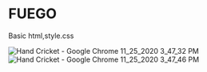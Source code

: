 # FUEGO
Basic html,style.css

![Hand Cricket - Google Chrome 11_25_2020 3_47_32 PM](https://user-images.githubusercontent.com/58352461/100214329-c633fc80-2f35-11eb-8305-cf7708091d05.png)
![Hand Cricket - Google Chrome 11_25_2020 3_47_46 PM](https://user-images.githubusercontent.com/58352461/100214344-c92eed00-2f35-11eb-8f68-89b5df6e9437.png)

